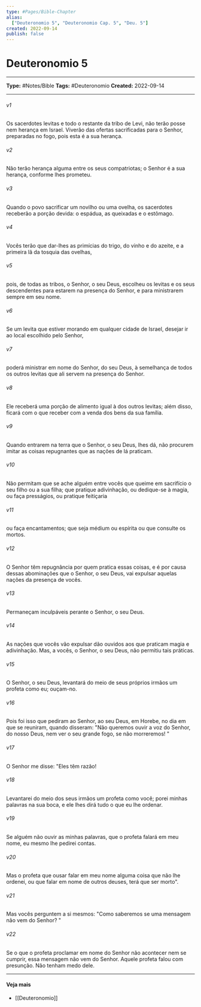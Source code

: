 ```yaml
---
type: #Pages/Bible-Chapter
alias:
  ["Deuteronomio 5", "Deuteronomio Cap. 5", "Deu. 5"]
created: 2022-09-14
publish: false
---
```


# Deuteronomio 5

---

**Type:** #Notes/Bible
**Tags:** #Deuteronomio
**Created:** 2022-09-14

---

###### v1
Os sacerdotes levitas e todo o restante da tribo de Levi, não terão posse nem herança em Israel. Viverão das ofertas sacrificadas para o Senhor, preparadas no fogo, pois esta é a sua herança.
###### v2
Não terão herança alguma entre os seus compatriotas; o Senhor é a sua herança, conforme lhes prometeu.
###### v3
Quando o povo sacrificar um novilho ou uma ovelha, os sacerdotes receberão a porção devida: o espádua, as queixadas e o estômago.
###### v4
Vocês terão que dar-lhes as primícias do trigo, do vinho e do azeite, e a primeira lã da tosquia das ovelhas,
###### v5
pois, de todas as tribos, o Senhor, o seu Deus, escolheu os levitas e os seus descendentes para estarem na presença do Senhor, e para ministrarem sempre em seu nome.
###### v6
Se um levita que estiver morando em qualquer cidade de Israel, desejar ir ao local escolhido pelo Senhor,
###### v7
poderá ministrar em nome do Senhor, do seu Deus, à semelhança de todos os outros levitas que ali servem na presença do Senhor.
###### v8
Ele receberá uma porção de alimento igual à dos outros levitas; além disso, ficará com o que receber com a venda dos bens da sua família.
###### v9
Quando entrarem na terra que o Senhor, o seu Deus, lhes dá, não procurem imitar as coisas repugnantes que as nações de lá praticam.
###### v10
Não permitam que se ache alguém entre vocês que queime em sacrifício o seu filho ou a sua filha; que pratique adivinhação, ou dedique-se à magia, ou faça presságios, ou pratique feitiçaria
###### v11
ou faça encantamentos; que seja médium ou espírita ou que consulte os mortos.
###### v12
O Senhor têm repugnância por quem pratica essas coisas, e é por causa dessas abominações que o Senhor, o seu Deus, vai expulsar aquelas nações da presença de vocês.
###### v13
Permaneçam inculpáveis perante o Senhor, o seu Deus.
###### v14
As nações que vocês vão expulsar dão ouvidos aos que praticam magia e adivinhação. Mas, a vocês, o Senhor, o seu Deus, não permitiu tais práticas.
###### v15
O Senhor, o seu Deus, levantará do meio de seus próprios irmãos um profeta como eu; ouçam-no.
###### v16
Pois foi isso que pediram ao Senhor, ao seu Deus, em Horebe, no dia em que se reuniram, quando disseram: "Não queremos ouvir a voz do Senhor, do nosso Deus, nem ver o seu grande fogo, se não morreremos! "
###### v17
O Senhor me disse: "Eles têm razão!
###### v18
Levantarei do meio dos seus irmãos um profeta como você; porei minhas palavras na sua boca, e ele lhes dirá tudo o que eu lhe ordenar.
###### v19
Se alguém não ouvir as minhas palavras, que o profeta falará em meu nome, eu mesmo lhe pedirei contas.
###### v20
Mas o profeta que ousar falar em meu nome alguma coisa que não lhe ordenei, ou que falar em nome de outros deuses, terá que ser morto".
###### v21
Mas vocês perguntem a si mesmos: "Como saberemos se uma mensagem não vem do Senhor? "
###### v22
Se o que o profeta proclamar em nome do Senhor não acontecer nem se cumprir, essa mensagem não vem do Senhor. Aquele profeta falou com presunção. Não tenham medo dele.


---

#### Veja mais

- [[Deuteronomio]]
